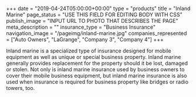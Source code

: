 +++
date = "2019-04-24T05:00:00+00:00"
type = "products"
title = "Inland Marine"
page_status = "USE THIS FIELD FOR EDITING BODY WITH CSS"
publish_image = "INPUT URL TO PHOTO THAT DESCRIBES THE PAGE"
meta_description = ""
insurance_type = "Business Insurance"
navigation_image = "/pageimg/inland-marine.jpg"
companies_represented = ["Auto Owners", "LaGrange", "Company 3", "Company 4"]
+++

Inland marine is a specialized type of insurance designed for mobile equipment as well as unique or special business property. Inland marine generally provides replacement for the property should it be lost, damaged or stolen. Not only is inland marine insurance used by business owners to cover their mobile business equipment, but inland marine insurance is also used when insurance is required for business property like bridges or radio towers, too.